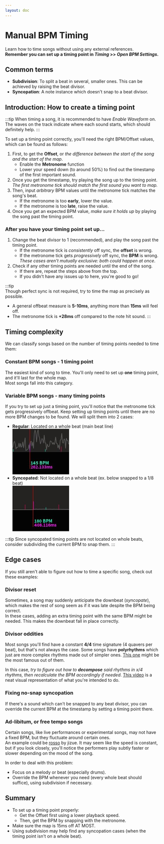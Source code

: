 ```yaml
---
layout: doc
---
```


# Manual BPM Timing
Learn how to time songs without using any external references.   
**Remember you can set up a timing point in _Timing_ >> _Open BPM Settings_.**

## Common terms
- **Subdivision**: To split a beat in several, smaller ones. This can be achieved by raising the beat divisor.
- **Syncopation**: A note instance which doesn't snap to a beat divisor.

## Introduction: How to create a timing point
:::tip
When timing a song, it is recommended to have _Enable Waveform_ on.
The waves on the track indicate where each sound starts, which should definitely help.
:::

To set up a timing point correctly, you'll need the right BPM/Offset values, which can be found as follows:

1. First, to get the **Offset**, or _the difference between the start of the song and the start of the map_.
   - Enable the **Metronome** function
   - Lower your speed down (to around 50%) to find out the timestamp of the first important sound.
2. Once you get the timestamp, try playing the song up to the timing point.
_The first metronome tick should match the first sound you want to map._
3. Then, input _arbitrary_ BPM values until the metronome tick matches the song's beat.
   - If the metronome is too **early**, lower the value.
   - If the metronome is too **late**, raise the value.
4. Once you get an expected BPM value, _make sure it holds up_ by playing the song past the timing point.


### After you have your timing point set up...
1. Change the beat divisor to 1 (recommended), and play the song past the timing point.
   - If the metronome tick is _consistently_ off sync, the **offset** is wrong.
   - If the metronome tick gets _progressively_ off sync, the **BPM** is wrong.  
     _These cases aren't mutually exclusive: both could happen at once_.
2. Check if any other timing points are needed until the end of the song.
   - If there are, repeat the steps above from the top.
   - If you didn't have any issues up to here, you're good to go!

:::tip  
Though perfect sync is not required, try to time the map as precisely as possible.
- A general offbeat measure is **5-10ms**, anything more than **15ms** will feel off.
- The metronome tick is **+28ms** off compared to the note hit sound.
:::

## Timing complexity
We can classify songs based on the number of timing points needed to time them:

### Constant BPM songs - 1 timing point
The easiest kind of song to time. You'll only need to set up **one** timing point, and it'll last for the whole map.  
Most songs fall into this category.

### Variable BPM songs - many timing points
If you try to set up just a timing point, you'll notice that the metronome tick gets progressively offbeat. 
Keep setting up timing points until there are no more BPM changes to be found.
We will split them into 2 cases:
- **Regular**: Located on a whole beat (main beat line)   
![RegularTimingPoint](/wiki/public/src/map/regularTimingPoint.jpg)
- **Syncopated**: Not located on a whole beat (ex. below snapped to a 1/8 beat)  
![SyncopatedTimingPoint](/wiki/public/src/map/syncopatedTimingPoint.jpg)

:::tip
Since syncopated timing points are not located on whole beats, consider subdividing the current BPM to snap them.
:::

## Edge cases
If you still aren't able to figure out how to time a specific song, check out these examples:

### Divisor reset
Sometimes, a song may suddenly anticipate the downbeat (_syncopate_), which makes the rest of song 
seem as if it was late despite the BPM being correct.  
In these cases, adding an extra timing point with the same BPM might be needed. 
This makes the downbeat fall in place correctly.

### Divisor oddities
Most songs you'll find have a constant **4/4** time signature (4 quavers per beat), but that's not always the case.
Some songs have **polyrhythms** which just are more complex rhythms made out of simpler ones.
[This one](https://www.youtube.com/watch?v=MF_ANz_hTzE) might be the most famous out of them.  

In this case, _try to figure out how to **decompose** said rhythms in x/4 rhythms,
then recalculate the BPM accordingly if needed_.
[This video](https://youtu.be/3PbMV2OYaB8?si=6nrW8ly3WUvZr5H0) is a neat visual representation 
of what you're intended to do.

### Fixing no-snap syncopation
If there's a sound which can't be snapped to any beat divisor,
you can override the current BPM at the timestamp by setting a timing point there.

### Ad-libitum, or free tempo songs
Certain songs, like live performances or experimental songs, may not have a fixed BPM, 
but they fluctuate around certain ones.  
An example could be [rosso](https://www.youtube.com/watch?v=cIBXD0mVNIk) by jizue. 
It may seem like the speed is constant, but if you look closely, 
you'll notice the performers play subtly faster or slower depending on the mood of the song.

In order to deal with this problem:
- Focus on a melody or beat (especially drums).
- Override the BPM whenever you need (every whole beat should suffice), using subdivision if necessary.

## Summary
- To set up a timing point properly:
  - Get the Offset first using a lower playback speed.
  - Then, get the BPM by snapping with the metronome.
- Make sure the map is 15ms off AT MOST.
- Using subdivision may help find any syncopation cases (when the timing point isn't on a whole beat).
